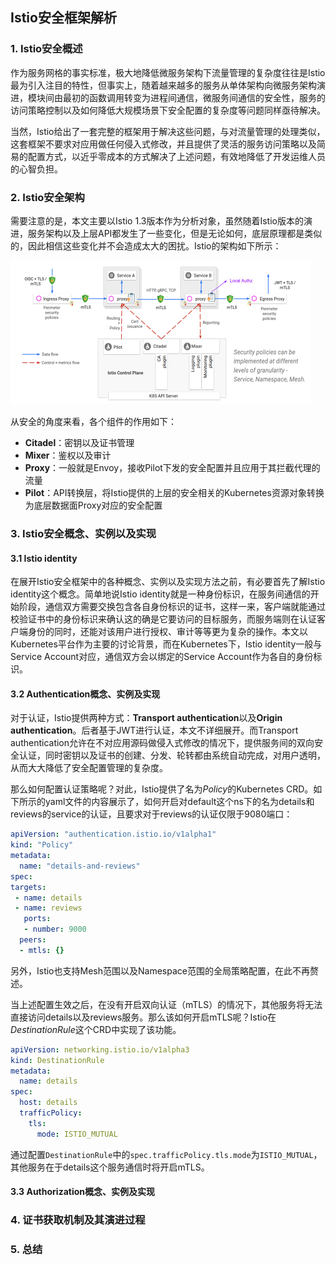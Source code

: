## Istio安全框架解析

### 1. Istio安全概述

作为服务网格的事实标准，极大地降低微服务架构下流量管理的复杂度往往是Istio最为引入注目的特性，但事实上，随着越来越多的服务从单体架构向微服务架构演进，模块间由最初的函数调用转变为进程间通信，微服务间通信的安全性，服务的访问策略控制以及如何降低大规模场景下安全配置的复杂度等问题同样亟待解决。

当然，Istio给出了一套完整的框架用于解决这些问题，与对流量管理的处理类似，这套框架不要求对应用做任何侵入式修改，并且提供了灵活的服务访问策略以及简易的配置方式，以近乎零成本的方式解决了上述问题，有效地降低了开发运维人员的心智负担。



### 2. Istio安全架构

需要注意的是，本文主要以Istio 1.3版本作为分析对象，虽然随着Istio版本的演进，服务架构以及上层API都发生了一些变化，但是无论如何，底层原理都是类似的，因此相信这些变化并不会造成太大的困扰。Istio的架构如下所示：

![arch](./pic/istio-security/arch.png)

从安全的角度来看，各个组件的作用如下：

* **Citadel**：密钥以及证书管理
* **Mixer**：鉴权以及审计
* **Proxy**：一般就是Envoy，接收Pilot下发的安全配置并且应用于其拦截代理的流量
* **Pilot**：API转换层，将Istio提供的上层的安全相关的Kubernetes资源对象转换为底层数据面Proxy对应的安全配置



### 3. Istio安全概念、实例以及实现

#### 3.1 Istio identity

在展开Istio安全框架中的各种概念、实例以及实现方法之前，有必要首先了解Istio identity这个概念。简单地说Istio identity就是一种身份标识，在服务间通信的开始阶段，通信双方需要交换包含各自身份标识的证书，这样一来，客户端就能通过校验证书中的身份标识来确认这的确是它要访问的目标服务，而服务端则在认证客户端身份的同时，还能对该用户进行授权、审计等等更为复杂的操作。本文以Kubernetes平台作为主要的讨论背景，而在Kubernetes下，Istio identity一般与Service Account对应，通信双方会以绑定的Service Account作为各自的身份标识。

#### 3.2 Authentication概念、实例及实现

对于认证，Istio提供两种方式：**Transport authentication**以及**Origin authentication**。后者基于JWT进行认证，本文不详细展开。而Transport authentication允许在不对应用源码做侵入式修改的情况下，提供服务间的双向安全认证，同时密钥以及证书的创建、分发、轮转都由系统自动完成，对用户透明，从而大大降低了安全配置管理的复杂度。

那么如何配置认证策略呢？对此，Istio提供了名为*Policy*的Kubernetes CRD。如下所示的yaml文件的内容展示了，如何开启对default这个ns下的名为details和reviews的service的认证，且要求对于reviews的认证仅限于9080端口：

```yaml
apiVersion: "authentication.istio.io/v1alpha1"
kind: "Policy"
metadata:
  name: "details-and-reviews"
spec:
targets:
 - name: details
 - name: reviews
   ports:
   - number: 9000
  peers:
  - mtls: {}
```

另外，Istio也支持Mesh范围以及Namespace范围的全局策略配置，在此不再赘述。

当上述配置生效之后，在没有开启双向认证（mTLS）的情况下，其他服务将无法直接访问details以及reviews服务。那么该如何开启mTLS呢？Istio在*DestinationRule*这个CRD中实现了该功能。

```yaml
apiVersion: networking.istio.io/v1alpha3
kind: DestinationRule
metadata:
  name: details
spec:
  host: details
  trafficPolicy:
    tls:
      mode: ISTIO_MUTUAL
```

通过配置`DestinationRule`中的`spec.trafficPolicy.tls.mode`为`ISTIO_MUTUAL`，其他服务在于details这个服务通信时将开启mTLS。





#### 3.3 Authorization概念、实例及实现



### 4. 证书获取机制及其演进过程



### 5. 总结

